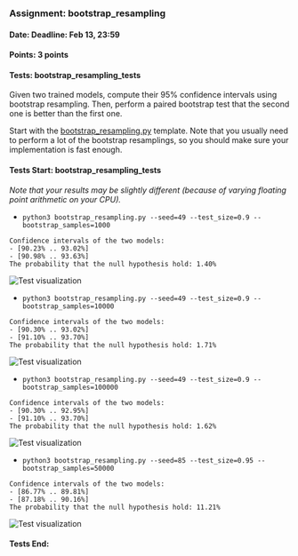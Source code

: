 ### Assignment: bootstrap_resampling
#### Date: Deadline: Feb 13, 23:59
#### Points: 3 points
#### Tests: bootstrap_resampling_tests

Given two trained models, compute their 95% confidence intervals using bootstrap
resampling. Then, perform a paired bootstrap test that the second one is better
than the first one.

Start with the [bootstrap_resampling.py](https://github.com/ufal/npfl129/tree/past-2122/labs/13/bootstrap_resampling.py)
template. Note that you usually need to perform a lot of the bootstrap
resamplings, so you should make sure your implementation is fast enough.

#### Tests Start: bootstrap_resampling_tests
_Note that your results may be slightly different (because of varying floating point arithmetic on your CPU)._
- `python3 bootstrap_resampling.py --seed=49 --test_size=0.9 --bootstrap_samples=1000`
```
Confidence intervals of the two models:
- [90.23% .. 93.02%]
- [90.98% .. 93.63%]
The probability that the null hypothesis hold: 1.40%
```
![Test visualization](//ufal.mff.cuni.cz/~straka/courses/npfl129/2122/tasks/figures/bootstrap_resampling_1.svgz)
- `python3 bootstrap_resampling.py --seed=49 --test_size=0.9 --bootstrap_samples=10000`
```
Confidence intervals of the two models:
- [90.30% .. 93.02%]
- [91.10% .. 93.70%]
The probability that the null hypothesis hold: 1.71%
```
![Test visualization](//ufal.mff.cuni.cz/~straka/courses/npfl129/2122/tasks/figures/bootstrap_resampling_2.svgz)
- `python3 bootstrap_resampling.py --seed=49 --test_size=0.9 --bootstrap_samples=100000`
```
Confidence intervals of the two models:
- [90.30% .. 92.95%]
- [91.10% .. 93.70%]
The probability that the null hypothesis hold: 1.62%
```
![Test visualization](//ufal.mff.cuni.cz/~straka/courses/npfl129/2122/tasks/figures/bootstrap_resampling_3.svgz)
- `python3 bootstrap_resampling.py --seed=85 --test_size=0.95 --bootstrap_samples=50000`
```
Confidence intervals of the two models:
- [86.77% .. 89.81%]
- [87.18% .. 90.16%]
The probability that the null hypothesis hold: 11.21%
```
![Test visualization](//ufal.mff.cuni.cz/~straka/courses/npfl129/2122/tasks/figures/bootstrap_resampling_4.svgz)
#### Tests End:
